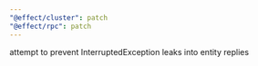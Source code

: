 ```yaml
---
"@effect/cluster": patch
"@effect/rpc": patch
---
```


attempt to prevent InterruptedException leaks into entity replies
